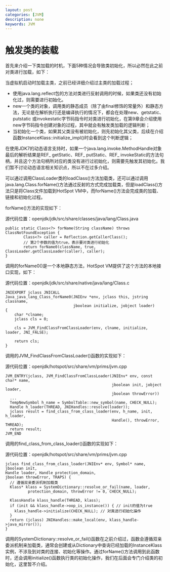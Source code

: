 ```yaml
---
layout: post
categories: [JVM]
description: none
keywords: JVM
---
```

# 触发类的装载
首先来介绍一下类加载的时机，下面5种情况会导致类初始化，所以必然在此之前对类进行加载，如下：

当虚拟机启动时加载主类，之前已经详细介绍过主类的加载过程；
- 使用java.lang.reflect包的方法对类进行反射调用的时候，如果类还没有初始化过，则需要进行初始化。
- new一个类的对象，调用类的静态成员（除了由final修饰的常量外）和静态方法，无论是在解析执行还是编译执行的情况下，都会在处理new、getstatic、putstatic 或invokestatic字节码指令时对类进行初始化，在第9章会介绍使用new字节码指令创建对象的过程，其中就会有触发类加载的逻辑判断；
- 当初始化一个类，如果其父类没有被初始化，则先初始化其父类，后续在介绍函数InstanceKlass::initialize_impl()时会看到这个判断逻辑；

在使用JDK7的动态语言支持时，如果一个java.lang.invoke.MethodHandle对象最后的解析结果是REF_ getStatic、REF_ putStatic、REF_ invokeStatic的方法句柄，并且这个方法句柄所对应的类没有进行过初始化，则需要先触发其初始化。我们暂不讨论动态语言相关知识点，所以不在过多介绍。

可以通过调用ClassLoader类的loadClass()方法加载类，还可以通过调用java.lang.Class.forName()方法通过反射的方式完成加载类，但是loadClass()方法只是将Class文件加载到HotSpot VM中，而forName()方法会完成类的加载、链接和初始化过程。

forName()方法的实现如下：

源代码位置：openjdk/jdk/src/share/classes/java/lang/Class.java
```
public static Class<?> forName(String className) throws ClassNotFoundException {
        Class<?> caller = Reflection.getCallerClass();
        // 第2个参数的值为true，表示要对类进行初始化 
        return forName0(className, true, ClassLoader.getClassLoader(caller), caller);
}
```
调用的forName0()是一个本地静态方法，HotSpot VM提供了这个方法的本地接口实现，如下：

源代码位置：openjdk/jdk/src/share/native/java/lang/Class.c
```
JNIEXPORT jclass JNICALL
Java_java_lang_Class_forName0(JNIEnv *env, jclass this, jstring classname,
                              jboolean initialize, jobject loader)
{
    char *clname;
    jclass cls = 0;
   
    cls = JVM_FindClassFromClassLoader(env, clname, initialize, loader, JNI_FALSE);
   
    return cls;
}
```
调用的JVM_FindClassFromClassLoader()函数的实现如下：

源代码位置：openjdk/hotspot/src/share/vm/prims/jvm.cpp
```
JVM_ENTRY(jclass, JVM_FindClassFromClassLoader(JNIEnv* env, const char* name,
                                               jboolean init, jobject loader,
                                               jboolean throwError))
  ...
  TempNewSymbol h_name = SymbolTable::new_symbol(name, CHECK_NULL);
  Handle h_loader(THREAD, JNIHandles::resolve(loader));
  jclass result = find_class_from_class_loader(env, h_name, init, h_loader,
                                               Handle(), throwError, THREAD);
  return result;
JVM_END
```
调用的find_class_from_class_loader()函数的实现如下：

源代码位置：openjdk/hotspot/src/share/vm/prims/jvm.cpp
```
jclass find_class_from_class_loader(JNIEnv* env, Symbol* name, jboolean init, 
Handle loader, Handle protection_domain,
jboolean throwError, TRAPS) {
  // 遵循双亲委派机制加载类
  Klass* klass = SystemDictionary::resolve_or_fail(name, loader, 
          protection_domain, throwError != 0, CHECK_NULL);
  
  KlassHandle klass_handle(THREAD, klass);
  if (init && klass_handle->oop_is_instance()) { // init的值为true
    klass_handle->initialize(CHECK_NULL); // 对类进行初始化操作
  }
  return (jclass) JNIHandles::make_local(env, klass_handle->java_mirror());
}
```
调用的SystemDictionary::resolve_or_fail()函数在之前介绍过，函数会遵循双亲委派机制来加载类，通常会创建或从Dictionary中查询已经加载的InstanceKlass实例，不涉及到对类的连接、初始化等操作。通过forName()方法调用到此函数时，还会调用initialize()函数执行类的初始化操作，我们在后面会专门介绍类的初始化，这里暂不介绍。